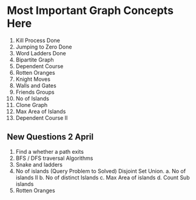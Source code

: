 # Most Important Graph Concepts Here
1. Kill Process  Done 
2. Jumping to Zero Done 
3. Word Ladders Done 
4. Bipartite Graph 
5. Dependent Course 
6. Rotten Oranges 
7. Knight Moves 
8. Walls and Gates 
9. Friends Groups 
10. No of Islands 
11. Clone Graph 
12. Max Area of Islands 
13. Dependent Course II 


## New Questions 2 April
1. Find a whether a path exits
2. BFS / DFS traversal Algorithms 
3. Snake and ladders 
4. No of islands (Query Problem to Solved) Disjoint Set Union.
    a. No of islands II 
    b. No of distinct Islands
    c. Max Area of islands 
    d. Count Sub islands
5. Rotten Oranges
